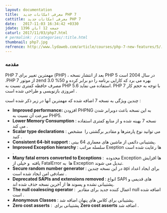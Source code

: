 ```yaml
---
layout: documentation
title:  معرفی امکانات جدید PHP 7
cattitle: معرفی امکانات جدید PHP 7
date:   2017-11-03 16:34:42 +0330
jdate: جمعه 12 آبان 1396
caturl: 2017/11/03/php7.html
# permalink: /:categories/:title.html
thumbnail: php7.jpg
refrence: http://www.lydaweb.com/article/courses/php-7-new-features/5/معرفی-و-امکانات-جدید-php7 <br> http://bhiranian.ir/articles/59-آموزش/learn-programming/php7-training/558-php7-introduction.html
---
```

<h3>مقدمه</h3>
<p>PHP 7  مهمترین تغییر برای (PHP) ، بعد از انتشار نسخه PHP 5 در سال 2004 است .PHP 7 از موتور zend 3.0 بهره می برد که کارایی برنامه را دو برابر کرده و 50% مصرف حافظه کمتری نسبت به  PHP 5.6 استفاده می نماید. PHP 7 با توجه به حجم کار امروزی بازنویسی و طراحی شده است .
</p>
<p>
چندین ویژگی به نسخه 7 اضافه شده که مهمترین آنها در زیر ذکر شده است :
</p>

<p>
<ul >
<li><strong>Improved performance: </strong>افزودن PHPNG به این نسخه باعث دوبرابر شدن سرعت آن نسبت به PHP5.</li>
<li><strong>Lower Memory Consumption</strong> : نسخه 7&nbsp;بهینه شده و از منابع کمتری استفاده می کند .</li>
<li><strong>Scalar type declarations</strong> : می توانید نوع پارمترها و مقادیر برگشتی را &nbsp;مشخص کنید .&nbsp;</li>
<li><strong>Consistent 64-bit support&nbsp;</strong>:&nbsp;پشتیبانی دائمی از ماشین های معماری 64 بیتی.</li>
<li><strong>Improved Exception hierarchy&nbsp;</strong>: سلسله مراتب Exeption ها رعایت شده است .&nbsp;</li>
<li><strong>Many fatal errors converted to Exceptions&nbsp;</strong>:&nbsp;&nbsp;محدوده Exception ها افزایش یافته&nbsp;&nbsp;و خیلی از FatalError ها &nbsp;به Exception تبدیل می شوند.</li>
<li><strong>Secure random number generator&nbsp;</strong>: در این نسخه چندین api برای ایجاد اعداد تصادفی امن ایجاد شده است .</li>
<li><strong>Deprecated SAPIs and extensions removed&nbsp;</strong>:&nbsp;انواع SAPI های قدیمی و پشتیبانی نشده و&nbsp;پسوند ها از آخرین نسخه حذف شده اند.</li>
<li><strong>The null coalescing operator </strong>:&nbsp;&nbsp;اعمال کننده جدید برای مقادیر null اضافه شده است .</li>
<li><strong>Anonymous Classes&nbsp;</strong>: پشتیبانی برای کلاس های پنهان اضافه شد.</li>
<li><strong>Zero cost asserts</strong>&nbsp;:&nbsp;&nbsp;پشتیبانی برای&nbsp;<strong>Zero cost asserts</strong>&nbsp;اضافه شد .</li>
</ul>

</p>

